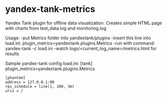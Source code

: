 # yandex-tank-metrics
Yandex Tank plugin for offline data visualization.
Creates simple HTML page with charts from test_data.log and monitoring.log

Usage:
    -put Metrics folder into yandextank/plugins
    -insert this line into load.ini: plugin_metrics=yandextank.plugins.Metrics
    -run with command: yandex-tank -c load.ini
    -watch logs/<current_log_name>/metrics.html for results

Sample yandex-tank config load.ini:
    [tank]
    plugin_metrics=yandextank.plugins.Metrics

    [phantom]
    address = 127.0.0.1:80
    rps_schedule = line(1, 100, 3m)
    uris = /

